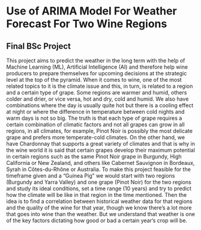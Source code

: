 # Use of ARIMA Model For Weather Forecast For Two Wine Regions
## Final BSc Project

This project aims to predict the weather in the long term with the help of Machine Learning (ML), Artificial Intelligence (AI) and therefore help wine producers to prepare themselves for upcoming decisions at the strategic level at the top of the pyramid.
When it comes to wine, one of the most related topics to it is the climate issue and this, in turn, is related to a region and a certain type of grape. Some regions are warmer and humid, others colder and drier, or vice versa, hot and dry, cold and humid. We also have combinations where the day is usually quite hot but there is a cooling effect at night or where the difference in temperature between cold nights and warm days is not so big. The truth is that each type of grape requires a certain combination of climatic factors and not all grapes can grow in all regions, in all climates, for example, Pinot Noir is possibly the most delicate grape and prefers more temperate-cold climates. On the other hand, we have Chardonnay that supports a great variety of climates and that is why in the wine world it is said that certain grapes develop their maximum potential in certain regions such as the same Pinot Noir grape in Burgundy, High California or New Zealand, and others like Cabernet Sauvignon in Bordeaux, Syrah in Côtes-du-Rhône or Australia.
To make this project feasible for the timeframe given and a “Guinea Pig” we would start with two regions (Burgundy and Yarra Valley) and one grape (Pinot Noir) for the two regions and study its ideal conditions, set a time range (10 years) and try to predict how the climate will be like in that region in the time mentioned. 
Then the idea is to find a correlation between historical weather data for that regions and the quality of the wine for that year, though we know there’s a lot more that goes into wine than the weather. But we understand that weather is one of the key factors dictating how good or bad a certain year’s crop will be.

